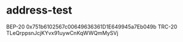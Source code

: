 # address-test
BEP-20
0x751b6102567c00649636361D1E649945a7Eb049b
TRC-20
TLeQrppsnJcjKYvx91uywCnKqWWQmMySVj
